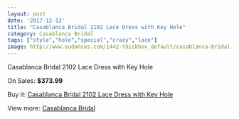 ```yaml
---
layout: post
date: '2017-12-13'
title: "Casablanca Bridal 2102 Lace Dress with Key Hole"
category: Casablanca Bridal
tags: ["style","hole","special","crazy","lace"]
image: http://www.eudances.com/1442-thickbox_default/casablanca-bridal-2102-lace-dress-with-key-hole.jpg
---
```

Casablanca Bridal 2102 Lace Dress with Key Hole

On Sales: **$373.99**
<a href="https://www.eudances.com/en/casablanca-bridal/507-casablanca-bridal-2102-lace-dress-with-key-hole.html"><amp-img layout="responsive" width="600" height="600" src="//www.eudances.com/1442-thickbox_default/casablanca-bridal-2102-lace-dress-with-key-hole.jpg" alt="Casablanca Bridal 2102 Lace Dress with Key Hole 0" /></a>
<a href="https://www.eudances.com/en/casablanca-bridal/507-casablanca-bridal-2102-lace-dress-with-key-hole.html"><amp-img layout="responsive" width="600" height="600" src="//www.eudances.com/1444-thickbox_default/casablanca-bridal-2102-lace-dress-with-key-hole.jpg" alt="Casablanca Bridal 2102 Lace Dress with Key Hole 1" /></a>
<a href="https://www.eudances.com/en/casablanca-bridal/507-casablanca-bridal-2102-lace-dress-with-key-hole.html"><amp-img layout="responsive" width="600" height="600" src="//www.eudances.com/1443-thickbox_default/casablanca-bridal-2102-lace-dress-with-key-hole.jpg" alt="Casablanca Bridal 2102 Lace Dress with Key Hole 2" /></a>

Buy it: [Casablanca Bridal 2102 Lace Dress with Key Hole](https://www.eudances.com/en/casablanca-bridal/507-casablanca-bridal-2102-lace-dress-with-key-hole.html "Casablanca Bridal 2102 Lace Dress with Key Hole")

View more: [Casablanca Bridal](https://www.eudances.com/en/4-casablanca-bridal "Casablanca Bridal")